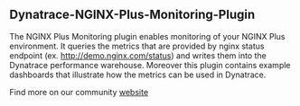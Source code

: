 ## Dynatrace-NGINX-Plus-Monitoring-Plugin

The NGINX Plus Monitoring plugin enables monitoring of your NGINX Plus environment. It queries the metrics that are provided by nginx status endpoint (ex. http://demo.nginx.com/status) and writes them into the Dynatrace performance warehouse. Moreover this plugin contains example dashboards that illustrate how the metrics can be used in Dynatrace.

Find more on our community [website](https://community.dynatrace.com/community/display/DL/NGINX+Plus+Monitoring+Plugin)
